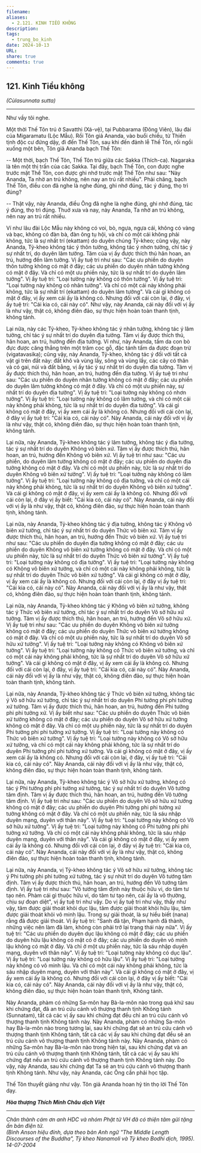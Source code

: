 ```yaml
---
filename: 
aliases:
  - 2.121. KINH TIỂU KHÔNG
description: 
tags:
  - trung_bo_kinh
date: 2024-10-13
URL: 
share: true
comments: true
---
```

## 121. Kinh Tiểu không  
_(Cùlasunnata sutta)_

---

Như vầy tôi nghe.

Một thời Thế Tôn trú ở Savatthi (Xá-vệ), tại Pubbarama (Ðông Viên), lâu đài của Migaramatu (Lộc Mẫu). Rồi Tôn giả Ananda, vào buổi chiều, từ Thiền tịnh độc cư đứng dậy, đi đến Thế Tôn, sau khi đến đảnh lễ Thế Tôn, rồi ngồi xuống một bên, Tôn giả Ananda bạch Thế Tôn:

-- Một thời, bạch Thế Tôn, Thế Tôn trú giữa các Sakka (Thích-ca). Nagaraka là tên một thị trấn của các Sakka. Tại đấy, bạch Thế Tôn, con được nghe trước mặt Thế Tôn, con được ghi nhớ trước mặt Thế Tôn như sau: "Này Ananda, Ta nhờ an trú không, nên nay an trú rất nhiều". Phải chăng, bạch Thế Tôn, điều con đã nghe là nghe đúng, ghi nhớ đúng, tác ý đúng, thọ trì đúng?

-- Thật vậy, này Ananda, điều Ông đã nghe là nghe đúng, ghi nhớ đúng, tác ý đúng, thọ trì đúng. Thuở xưa và nay, này Ananda, Ta nhờ an trú không, nên nay an trú rất nhiều.

Ví như lâu đài Lộc Mẫu này không có voi, bò, ngựa, ngựa cái, không có vàng và bạc, không có đàn bà, đàn ông tụ hội, và chỉ có một cái không phải không, tức là sự nhất trí (ekattam) do duyên chúng Tỷ-kheo; cũng vậy, này Ananda, Tỷ-kheo không tác ý thôn tưởng, không tác ý nhơn tưởng, chỉ tác ý sự nhất trí, do duyên lâm tưởng. Tâm của vị ấy được thích thú hân hoan, an trú, hướng đến lâm tưởng. Vị ấy tuệ tri như sau: "Các ưu phiền do duyên thôn tưởng không có mặt ở đây; các ưu phiền do duyên nhân tưởng không có mặt ở đây. Và chỉ có một ưu phiền này, tức là sự nhất trí do duyên lâm tưởng". Vị ấy tuệ tri: "Loại tưởng này không có thôn tưởng". Vị ấy tuệ tri: "Loại tưởng này không có nhân tưởng". Và chỉ có một cái này không phải không, tức là sự nhất trí (ekattam) do duyên lâm tưởng". Và cái gì không có mặt ở đây, vị ấy xem cái ấy là không có. Nhưng đối với cái còn lại, ở đây, vị ấy tuệ tri: "Cái kia có, cái này có". Như vậy, này Ananda, cái này đối với vị ấy là như vậy, thật có, không điên đảo, sự thực hiện hoàn toàn thanh tịnh, không tánh.

Lại nữa, này các Tỷ-kheo, Tỷ-kheo không tác ý nhân tưởng, không tác ý lâm tưởng, chỉ tác ý sự nhất trí do duyên địa tưởng. Tâm vị ấy được thích thú, hân hoan, an trú, hướng đến địa tưởng. Ví như, này Ananda, tấm da con bò đực được căng thẳng trên một trăm cọc gỗ, đặc tánh tấm da được đoạn trừ (vigatavasika); cũng vậy, này Ananda, Tỷ-kheo, không tác ý đối với tất cả vật gì trên đất này: đất khô và vùng lầy, sông và vùng lầy, các cây có thân và có gai, núi và đất bằng, vị ấy tác ý sự nhất trí do duyên địa tưởng. Tâm vị ấy được thích thú, hân hoan, an trú, hướng đến địa tưởng. Vị ấy tuệ tri như sau: "Các ưu phiền do duyên nhân tưởng không có mặt ở đây; các ưu phiền do duyên lâm tưởng không có mặt ở đây. Và chỉ có một ưu phiền này, sự nhất trí do duyên địa tưởng". Vị ấy tuệ tri: "Loại tưởng này không có nhơn tưởng". Vị ấy tuệ tri: "Loại tưởng này không có lâm tưởng, và chỉ có một cái này không phải không, tức là sự nhất trí do duyên địa tưởng". Và cái gì không có mặt ở đây, vị ấy xem cái ấy là không có. Nhưng đối với cái còn lại, ở đây vị ấy tuệ tri: "Cái kia có, cái này có". Này Ananda, cái này đối với vị ấy là như vậy, thật có, không điên đảo, sự thực hiện hoàn toàn thanh tịnh, không tánh.

Lại nữa, này Ananda, Tỷ-kheo không tác ý lâm tưởng, không tác ý địa tưởng, tác ý sự nhất trí do duyên Không vô biên xứ. Tâm vị ấy được thích thú, hân hoan, an trú, hướng đến Không vô biên xứ. Vị ấy tuệ tri như sau: "Các ưu phiền, do duyên lâm tưởng không có mặt ở đây; các ưu phiền do duyên địa tưởng không có mặt ở đây. Và chỉ có một ưu phiền này, tức là sự nhất trí do duyên Không vô biên xứ tưởng". Vị ấy tuệ tri: "Loại tưởng này không có lâm tưởng". Vị ấy tuệ tri: "Loại tưởng này không có địa tưởng, và chỉ có một cái này không phải không, tức là sự nhất trí do duyên Không vô biên xứ tưởng". Và cái gì không có mặt ở đây, vị ấy xem cái ấy là không có. Nhưng đối với cái còn lại, ở đây vị ấy biết: "Cái kia có, cái này có". Này Ananda, cái này đối với vị ấy là như vậy, thật có, không điên đảo, sự thực hiện hoàn toàn thanh tịnh, không tánh.

Lại nữa, này Ananda, Tỷ-kheo không tác ý địa tưởng, không tác ý Không vô biên xứ tưởng, chỉ tác ý sự nhất trí do duyên Thức vô biên xứ. Tâm vị ấy được thích thú, hân hoan, an trú, hướng đến Thức vô biên xứ. Vị ấy tuệ tri như sau: "Các ưu phiền do duyên địa tưởng không có mặt ở đây; các ưu phiền do duyên Không vô biên xứ tưởng không có mặt ở đây. Và chỉ có một ưu phiền này, tức là sự nhất trí do duyên Thức vô biên xứ tưởng". Vị ấy tuệ tri: "Loại tưởng này không có địa tưởng". Vị ấy tuệ tri: "Loại tưởng này không có Không vô biên xứ tưởng, và chỉ có một cái này không phải không, tức là sự nhất trí do duyên Thức vô biên xứ tưởng". Và cái gì không có mặt ở đây, vị ấy xem cái ấy là không có. Nhưng đối với cái còn lại, ở đây vị ấy tuệ tri: "Cái kia có, cái này có". Này Ananda, cái này đối với vị ấy là như vậy, thật có, không điên đảo, sự thực hiện hoàn toàn thanh tịnh, không tánh.

Lại nữa, này Ananda, Tỷ-kheo không tác ý Không vô biên xứ tưởng, không tác ý Thức vô biên xứ tưởng, chỉ tác ý sự nhất trí do duyên Vô sở hữu xứ tưởng. Tâm vị ấy được thích thú, hân hoan, an trú, hướng đến Vô sở hữu xứ. Vị ấy tuệ tri như sau: "Các ưu phiền do duyên Không vô biên xứ tưởng không có mặt ở đây; các ưu phiền do duyên Thức vô biên xứ tưởng không có mặt ở đây. Và chỉ có một ưu phiền này, tức là sự nhất trí do duyên Vô sở hữu xứ tưởng". Vị ấy tuệ tri: "Loại tưởng này không có Không vô biên xứ tưởng". Vị ấy tuệ tri: "Loại tưởng này không có Thức vô biên xứ tưởng, và chỉ có một cái này không phải không, tức là sự nhất trí do duyên Vô sở hữu xứ tưởng". Và cái gì không có mặt ở đây, vị ấy xem cái ấy là không có. Nhưng đối với cái còn lại, ở đây, vị ấy tuệ tri: "Cái kia có, cái này có". Này Ananda, cái này đối với vị ấy là như vậy, thật có, không điên đảo, sự thực hiện hoàn toàn thanh tịnh, không tánh.

Lại nữa, này Ananda, Tỷ-kheo không tác ý Thức vô biên xứ tưởng, không tác ý Vô sở hữu xứ tưởng, chỉ tác ý sự nhất trí do duyên Phi tưởng phi phi tưởng xứ tưởng. Tâm vị ấy được thích thú, hân hoan, an trú, hướng đến Phi tưởng phi phi tưởng xứ. Vị ấy biết như sau: "Các ưu phiền do duyên Thức vô biên xứ tưởng không có mặt ở đây; các ưu phiền do duyên Vô sở hữu xứ tưởng không có mặt ở đây. Và chỉ có một ưu phiền này, tức là sự nhất trí do duyên Phi tưởng phi phi tưởng xứ tưởng. Vị ấy tuệ tri: "Loại tưởng này không có Thức vô biên xứ tưởng". Vị ấy tuệ tri: "Loại tưởng này không có Vô sở hữu xứ tưởng, và chỉ có một cái này không phải không, tức là sự nhất trí do duyên Phi tưởng phi phi tưởng xứ tưởng. Và cái gì không có mặt ở đây, vị ấy xem cái ấy là không có. Nhưng đối với cái còn lại, ở đây, vị ấy tuệ tri: "Cái kia có, cái này có". Này Ananda, cái này đối với vị ấy là như vậy, thật có, không điên đảo, sự thực hiện hoàn toàn thanh tịnh, không tánh.

Lại nữa, này Ananda, Tỷ-kheo không tác ý Vô sở hữu xứ tưởng, không có tác ý Phi tưởng phi phi tưởng xứ tưởng, tác ý sự nhất trí do duyên Vô tướng tâm định. Tâm vị ấy được thích thú, hân hoan, an trú, hướng đến Vô tướng tâm định. Vị ấy tuệ tri như sau: "Các ưu phiền do duyên Vô sở hữu xứ tưởng không có mặt ở đây; các ưu phiền do duyên Phi tưởng phi phi tưởng xứ tưởng không có mặt ở đây. Và chỉ có một ưu phiền này, tức là sáu nhập duyên mạng, duyên với thân này". Vị ấy tuệ tri: "Loại tưởng này không có Vô sở hữu xứ tưởng". Vị ấy tuệ tri: "Loại tưởng này không có Phi tưởng phi phi tưởng xứ tưởng. Và chỉ có một cái này không phải không, tức là sáu nhập duyên mạng, duyên với thân này". Và cái gì không có mặt ở đây, vị ấy xem cái ấy là không có. Nhưng đối với cái còn lại, ở đây vị ấy tuệ tri: "Cái kia có, cái này có". Này Ananda, cái này đối với vị ấy là như vậy, thật có, không điên đảo, sự thực hiện hoàn toàn thanh tịnh, không tánh.

Lại nữa, này Ananda, vị Tỷ-kheo không tác ý Vô sở hữu xứ tưởng, không tác ý Phi tưởng phi phi tưởng xứ tưởng, tác ý sự nhứt trí do duyên Vô tướng tâm định. Tâm vị ấy được thích thú, hân hoan, an trú, hướng đến Vô tướng tâm định. Vị ấy tuệ tri như sau: "Vô tướng tâm định này thuộc hữu vi, do tâm tư tạo nên. Phàm cái gì thuộc hữu vi, do tâm tư tạo nên, cái ấy là vô thường, chịu sự đoạn diệt", vị ấy tuệ tri như vậy. Do vị ấy tuệ tri như vậy, thấy như vậy, tâm được giải thoát khỏi dục lậu, tâm được giải thoát khỏi hữu lậu, tâm được giải thoát khỏi vô minh lậu. Trong sự giải thoát, là sự hiểu biết (nana) rằng đã được giải thoát. Vị ấy tuệ tri: "Sanh đã tận, Phạm hạnh đã thành, những việc nên làm đã làm, không còn phải trở lại trạng thái này nữa". Vị ấy tuệ tri: "Các ưu phiền do duyên dục lậu không có mặt ở đây; các ưu phiền do duyên hữu lậu không có mặt có ở đây; các ưu phiền do duyên vô minh lậu không có mặt ở đây. Và chỉ ở một ưu phiền này, tức là sáu nhập duyên mạng, duyên với thân này". Vị ấy tuệ tri: "Loại tưởng này không có dục lậu". Vị ấy tuệ tri: "Loại tưởng này không có hữu lậu". Vị ấy tuệ tri: "Loại tưởng này không có vô minh lậu. Và chỉ có một cái này không phải không, tức là sáu nhập duyên mạng, duyên với thân này". Và cái gì không có mặt ở đây, vị ấy xem cái ấy là không có. Nhưng đối với cái còn lại, ở đây vị ấy biết: "Cái kia có, cái này có". Này Ananda, cái này đối với vị ấy là như vậy, thật có, không điên đảo, sự thực hiện hoàn toàn thanh tịnh, Không tánh.

Này Ananda, phàm có những Sa-môn hay Bà-la-môn nào trong quá khứ sau khi chứng đạt, đã an trú cứu cánh vô thượng thanh tịnh Không tánh (Sunnatam), tất cả các vị ấy sau khi chứng đạt đều chỉ an trú cứu cánh vô thượng thanh tịnh Không tánh này. Này Ananda, phàm có những Sa-môn hay Bà-la-môn nào trong tương lai, sau khi chứng đạt sẽ an trú cứu cánh vô thượng thanh tịnh Không tánh, tất cả các vị ấy sau khi chứng đạt đều sẽ an trú cứu cánh vô thượng thanh tịnh Không tánh này. Này Ananda, phàm có những Sa-môn hay Bà-la-môn nào trong hiện tại, sau khi chứng đạt và an trú cứu cánh vô thượng thanh tịnh Không tánh, tất cả các vị ấy sau khi chứng đạt nếu an trú cứu cánh vô thượng thanh tịnh Không tánh này. Do vậy, này Ananda, sau khi chứng đạt Ta sẽ an trú cứu cánh vô thượng thanh tịnh Không tánh. Như vậy, này Ananda, các Ông cần phải học tập.

Thế Tôn thuyết giảng như vậy. Tôn giả Ananda hoan hỷ tín thọ lời Thế Tôn dạy.

**_Hòa thượng Thích Minh Châu dịch Việt_**

---

_Chân thành cám ơn anh HDC và nhóm Phật tử VH đã có thiện tâm gửi tặng ấn bản điện tử.  
(Bình Anson hiệu đính, dựa theo bản Anh ngữ "The Middle Length Discourses of the Buddha", Tỳ kheo Nanamoli và Tỳ kheo Bodhi dịch, 1995).  
14-07-2004_